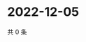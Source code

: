 # 2022-12-05

共 0 条

<!-- BEGIN WEIBO -->
<!-- 最后更新时间 Mon Dec 05 2022 00:01:39 GMT+0800 (China Standard Time) -->

<!-- END WEIBO -->
